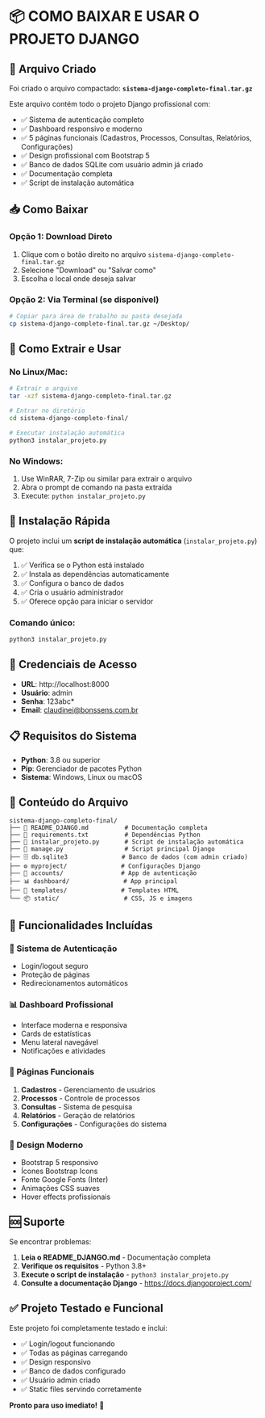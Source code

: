 # 📦 COMO BAIXAR E USAR O PROJETO DJANGO

## 🎯 Arquivo Criado

Foi criado o arquivo compactado: **`sistema-django-completo-final.tar.gz`**

Este arquivo contém todo o projeto Django profissional com:
- ✅ Sistema de autenticação completo
- ✅ Dashboard responsivo e moderno
- ✅ 5 páginas funcionais (Cadastros, Processos, Consultas, Relatórios, Configurações)
- ✅ Design profissional com Bootstrap 5
- ✅ Banco de dados SQLite com usuário admin já criado
- ✅ Documentação completa
- ✅ Script de instalação automática

## 📥 Como Baixar

### Opção 1: Download Direto
1. Clique com o botão direito no arquivo `sistema-django-completo-final.tar.gz`
2. Selecione "Download" ou "Salvar como"
3. Escolha o local onde deseja salvar

### Opção 2: Via Terminal (se disponível)
```bash
# Copiar para área de trabalho ou pasta desejada
cp sistema-django-completo-final.tar.gz ~/Desktop/
```

## 📂 Como Extrair e Usar

### No Linux/Mac:
```bash
# Extrair o arquivo
tar -xzf sistema-django-completo-final.tar.gz

# Entrar no diretório
cd sistema-django-completo-final/

# Executar instalação automática
python3 instalar_projeto.py
```

### No Windows:
1. Use WinRAR, 7-Zip ou similar para extrair o arquivo
2. Abra o prompt de comando na pasta extraída
3. Execute: `python instalar_projeto.py`

## 🚀 Instalação Rápida

O projeto inclui um **script de instalação automática** (`instalar_projeto.py`) que:

1. ✅ Verifica se o Python está instalado
2. ✅ Instala as dependências automaticamente
3. ✅ Configura o banco de dados
4. ✅ Cria o usuário administrador
5. ✅ Oferece opção para iniciar o servidor

### Comando único:
```bash
python3 instalar_projeto.py
```

## 🔐 Credenciais de Acesso

- **URL**: http://localhost:8000
- **Usuário**: admin
- **Senha**: 123abc*
- **Email**: claudinei@bonssens.com.br

## 📋 Requisitos do Sistema

- **Python**: 3.8 ou superior
- **Pip**: Gerenciador de pacotes Python
- **Sistema**: Windows, Linux ou macOS

## 📁 Conteúdo do Arquivo

```
sistema-django-completo-final/
├── 📄 README_DJANGO.md          # Documentação completa
├── 📄 requirements.txt          # Dependências Python
├── 🐍 instalar_projeto.py       # Script de instalação automática
├── 🐍 manage.py                 # Script principal Django
├── 🗄️ db.sqlite3               # Banco de dados (com admin criado)
├── ⚙️ myproject/               # Configurações Django
├── 🔐 accounts/                # App de autenticação
├── 📊 dashboard/               # App principal
├── 🎨 templates/               # Templates HTML
└── 📦 static/                  # CSS, JS e imagens
```

## 🎯 Funcionalidades Incluídas

### 🔐 Sistema de Autenticação
- Login/logout seguro
- Proteção de páginas
- Redirecionamentos automáticos

### 📊 Dashboard Profissional
- Interface moderna e responsiva
- Cards de estatísticas
- Menu lateral navegável
- Notificações e atividades

### 📄 Páginas Funcionais
1. **Cadastros** - Gerenciamento de usuários
2. **Processos** - Controle de processos
3. **Consultas** - Sistema de pesquisa
4. **Relatórios** - Geração de relatórios
5. **Configurações** - Configurações do sistema

### 🎨 Design Moderno
- Bootstrap 5 responsivo
- Ícones Bootstrap Icons
- Fonte Google Fonts (Inter)
- Animações CSS suaves
- Hover effects profissionais

## 🆘 Suporte

Se encontrar problemas:

1. **Leia o README_DJANGO.md** - Documentação completa
2. **Verifique os requisitos** - Python 3.8+
3. **Execute o script de instalação** - `python3 instalar_projeto.py`
4. **Consulte a documentação Django** - https://docs.djangoproject.com/

## ✅ Projeto Testado e Funcional

Este projeto foi completamente testado e inclui:
- ✅ Login/logout funcionando
- ✅ Todas as páginas carregando
- ✅ Design responsivo
- ✅ Banco de dados configurado
- ✅ Usuário admin criado
- ✅ Static files servindo corretamente

**Pronto para uso imediato!** 🚀
